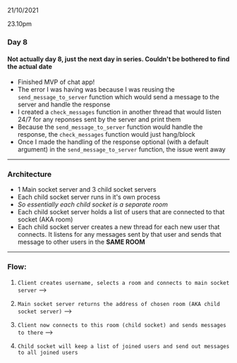 21/10/2021

23.10pm

### Day 8

#### Not actually day 8, just the next day in series. Couldn't be bothered to find the actual date

- Finished MVP of chat app!
- The error I was having was because I was reusing the `send_message_to_server` function which would send a message to the server and handle the response
- I created a `check_messages` function in another thread that would listen 24/7 for any reponses sent by the server and print them
- Because the `send_message_to_server` function would handle the response, the `check_messages` function would just hang/block
- Once I made the handling of the response optional (with a default argument) in the `send_message_to_server` function, the issue went away

___

### Architecture
- 1 Main socket server and 3 child socket servers
- Each child socket server runs in it's own process
- *So essentially each child socket is a separate room*
- Each child socket server holds a list of users that are connected to that socket (AKA room)
- Each child socket server creates a new thread for each new user that connects. It listens for any messages sent by that user and sends that message to other users in the **SAME ROOM**

___

### Flow: 

1. `Client creates username, selects a room and connects to main socket server` --> 

2. `Main socket server returns the address of chosen room (AKA child socket server)` -->
3. `Client now connects to this room (child socket) and sends messages to there` -->
4. `Child socket will keep a list of joined users and send out messages to all joined users`